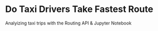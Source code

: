 # Do Taxi Drivers Take Fastest Route
 Analyizing taxi trips with the Routing API & Jupyter Notebook
